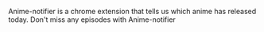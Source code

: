  Anime-notifier is a chrome extension that tells us which anime has released today.
 Don't miss any episodes with Anime-notifier

